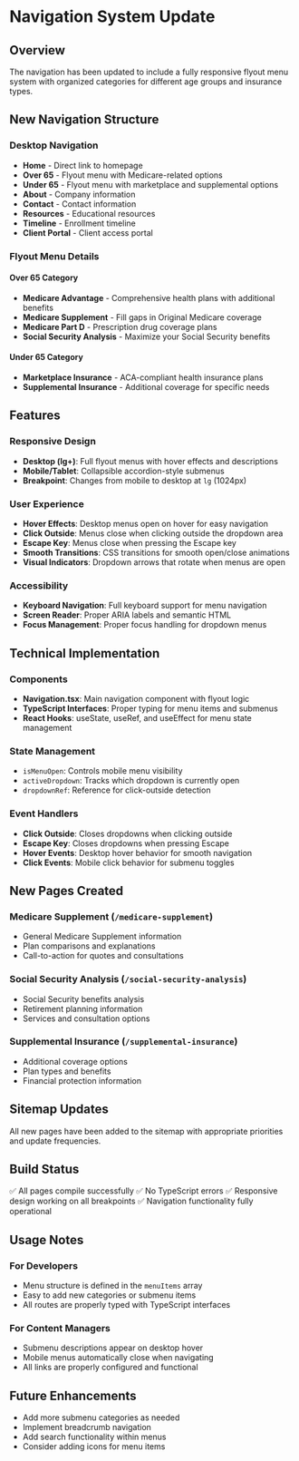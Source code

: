 # Navigation System Update

## Overview
The navigation has been updated to include a fully responsive flyout menu system with organized categories for different age groups and insurance types.

## New Navigation Structure

### Desktop Navigation
- **Home** - Direct link to homepage
- **Over 65** - Flyout menu with Medicare-related options
- **Under 65** - Flyout menu with marketplace and supplemental options
- **About** - Company information
- **Contact** - Contact information
- **Resources** - Educational resources
- **Timeline** - Enrollment timeline
- **Client Portal** - Client access portal

### Flyout Menu Details

#### Over 65 Category
- **Medicare Advantage** - Comprehensive health plans with additional benefits
- **Medicare Supplement** - Fill gaps in Original Medicare coverage
- **Medicare Part D** - Prescription drug coverage plans
- **Social Security Analysis** - Maximize your Social Security benefits

#### Under 65 Category
- **Marketplace Insurance** - ACA-compliant health insurance plans
- **Supplemental Insurance** - Additional coverage for specific needs

## Features

### Responsive Design
- **Desktop (lg+)**: Full flyout menus with hover effects and descriptions
- **Mobile/Tablet**: Collapsible accordion-style submenus
- **Breakpoint**: Changes from mobile to desktop at `lg` (1024px)

### User Experience
- **Hover Effects**: Desktop menus open on hover for easy navigation
- **Click Outside**: Menus close when clicking outside the dropdown area
- **Escape Key**: Menus close when pressing the Escape key
- **Smooth Transitions**: CSS transitions for smooth open/close animations
- **Visual Indicators**: Dropdown arrows that rotate when menus are open

### Accessibility
- **Keyboard Navigation**: Full keyboard support for menu navigation
- **Screen Reader**: Proper ARIA labels and semantic HTML
- **Focus Management**: Proper focus handling for dropdown menus

## Technical Implementation

### Components
- **Navigation.tsx**: Main navigation component with flyout logic
- **TypeScript Interfaces**: Proper typing for menu items and submenus
- **React Hooks**: useState, useRef, and useEffect for menu state management

### State Management
- `isMenuOpen`: Controls mobile menu visibility
- `activeDropdown`: Tracks which dropdown is currently open
- `dropdownRef`: Reference for click-outside detection

### Event Handlers
- **Click Outside**: Closes dropdowns when clicking outside
- **Escape Key**: Closes dropdowns when pressing Escape
- **Hover Events**: Desktop hover behavior for smooth navigation
- **Click Events**: Mobile click behavior for submenu toggles

## New Pages Created

### Medicare Supplement (`/medicare-supplement`)
- General Medicare Supplement information
- Plan comparisons and explanations
- Call-to-action for quotes and consultations

### Social Security Analysis (`/social-security-analysis`)
- Social Security benefits analysis
- Retirement planning information
- Services and consultation options

### Supplemental Insurance (`/supplemental-insurance`)
- Additional coverage options
- Plan types and benefits
- Financial protection information

## Sitemap Updates
All new pages have been added to the sitemap with appropriate priorities and update frequencies.

## Build Status
✅ All pages compile successfully
✅ No TypeScript errors
✅ Responsive design working on all breakpoints
✅ Navigation functionality fully operational

## Usage Notes

### For Developers
- Menu structure is defined in the `menuItems` array
- Easy to add new categories or submenu items
- All routes are properly typed with TypeScript interfaces

### For Content Managers
- Submenu descriptions appear on desktop hover
- Mobile menus automatically close when navigating
- All links are properly configured and functional

## Future Enhancements
- Add more submenu categories as needed
- Implement breadcrumb navigation
- Add search functionality within menus
- Consider adding icons for menu items
